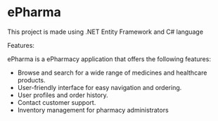 # ePharma
This project is made using .NET Entity Framework and C# language

Features:

ePharma is a ePharmacy application that offers the following features:

- Browse and search for a wide range of medicines and healthcare products.
- User-friendly interface for easy navigation and ordering.
- User profiles and order history.
- Contact customer support.
- Inventory management for pharmacy administrators

